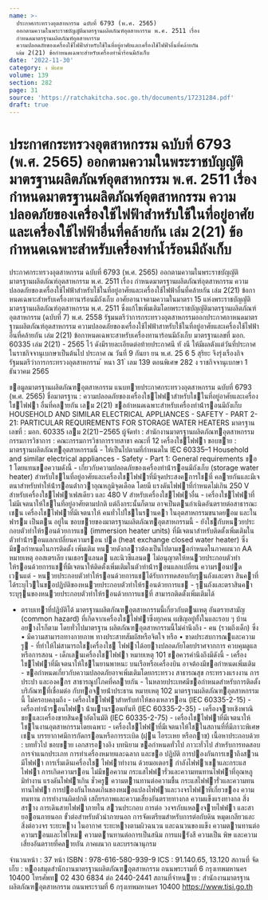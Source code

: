 ```yaml
---
name: >-
  ประกาศกระทรวงอุตสาหกรรม ฉบับที่ 6793 (พ.ศ. 2565)
  ออกตามความในพระราชบัญญัติมาตรฐานผลิตภัณฑ์อุตสาหกรรม พ.ศ. 2511 เรื่อง
  กำหนดมาตรฐานผลิตภัณฑ์อุตสาหกรรม
  ความปลอดภัยของเครื่องใช้ไฟฟ้าสำหรับใช้ในที่อยู่อาศัยและเครื่องใช้ไฟฟ้าอื่นที่คล้ายกัน
  เล่ม 2(21) ข้อกำหนดเฉพาะสำหรับเครื่องทำน้ำร้อนมีถังเก็บ
date: '2022-11-30'
category: ง พิเศษ
volume: 139
section: 282
page: 31
source: 'https://ratchakitcha.soc.go.th/documents/17231284.pdf'
draft: true
---
```


# ประกาศกระทรวงอุตสาหกรรม ฉบับที่ 6793 (พ.ศ. 2565) ออกตามความในพระราชบัญญัติมาตรฐานผลิตภัณฑ์อุตสาหกรรม พ.ศ. 2511 เรื่อง กำหนดมาตรฐานผลิตภัณฑ์อุตสาหกรรม ความปลอดภัยของเครื่องใช้ไฟฟ้าสำหรับใช้ในที่อยู่อาศัยและเครื่องใช้ไฟฟ้าอื่นที่คล้ายกัน เล่ม 2(21) ข้อกำหนดเฉพาะสำหรับเครื่องทำน้ำร้อนมีถังเก็บ

ประกาศกระทรวงอุตสาหกรรม ฉบับที่ 6793 (พ.ศ. 2565) ออกตามความในพระราชบัญญัติมาตรฐานผลิตภัณฑ์อุตสาหกรรม พ.ศ. 2511 เรื่อง กำหนดมาตรฐานผลิตภัณฑ์อุตสาหกรรม ความปลอดภัยของเครื่องใช้ไฟฟ้าสำหรับใช้ในที่อยู่อาศัยและเครื่องใช้ไฟฟ้าอื่นที่คล้ายกัน เล่ม 2(21) ข้อกาหนดเฉพาะสำหรับเครื่องทานาร้อนมีถังเก็บ อาศัยอานาจตามความในมาตรา 15 แห่งพระราชบัญญัติมาตรฐานผลิตภัณฑ์อุตสาหกรรม พ.ศ. 2511 ซึ่งแก้ไขเพิ่มเติมโดยพระราชบัญญัติมาตรฐานผลิตภัณฑ์อุตสาหกรรม (ฉบับที่ 7) พ.ศ. 2558 รัฐมนตรีว่าการกระทรวงอุตสาหกรรมออกประกาศกาหนดมาตรฐานผลิตภัณฑ์อุตสาหกรรม ความปลอดภัยของเครื่องใช้ไฟฟ้าสาหรับใช้ในที่อยู่อาศัยและเครื่องใช้ไฟฟ้าอื่นที่คล้ายกัน เล่ม 2(21) ข้อกาหนดเฉพาะสาหรับเครื่องทานาร้อนมีถังเก็บ มาตรฐานเลขที่ มอก. 60335 เล่ม 2(21) - 2565 ไว้ ดังมีรายละเอียดต่อท้ายประกาศนี ทั งนี ให้มีผลตังแต่วันที่ประกาศในราชกิจจานุเบกษาเป็นต้นไป ประกาศ ณ วันที่ 9 กันยา ยน พ.ศ. 25 6 5 สุริยะ จึงรุ่งเรืองกิจ รัฐมนตรีว่าการกระทรวงอุตสาหกรรม ้ หนา 31 ่ เลม 139 ตอนพิเศษ 282 ง ราชกิจจานุเบกษา 1 ธันวาคม 2565

ขอมูลมาตรฐานผลิตภัณฑอุตสาหกรรม แนบทายประกาศกระทรวงอุตสาหกรรม ฉบับที่ 6793 (พ.ศ. 2565) ชื่อมาตรฐาน : ความปลอดภัยของเครื่องใชไฟฟาสําหรับใชในที่อยู่อาศัยและเครื่องใชไฟฟา อื่นที่คลายกัน เลม 2(21) ขอกําหนดเฉพาะสําหรับเครื่องทําน้ํารอนมีถังเก็บ HOUSEHOLD AND SIMILAR ELECTRICAL APPLIANCES - SAFETY - PART 2-21: PARTICULAR REQUIREMENTS FOR STORAGE WATER HEATERS มาตรฐานเลขที่ : มอก. 60335 เลม 2(21)−2565 ผู้จัดทํา : สํานักงานมาตรฐานผลิตภัณฑอุตสาหกรรม กรรมการวิชาการ : คณะกรรมการวิชาการรายสาขา คณะที่ 12 เครื่องใชไฟฟา ขอบขาย : มาตรฐานผลิตภัณฑอุตสาหกรรมนี้ - ให้เป็นไปตามที่กําหนดใน IEC 60335–1 Household and similar electrical appliances - Safety - Part 1: General requirements ขอ 1 โดยแทนขอความดังนี้ - เกี่ยวกับความปลอดภัยของเครื่องทําน้ํารอนมีถังเก็บ (storage water heater) สําหรับใชในที่อยู่อาศัยและเครื่องใชไฟฟาที่มีจุดประสงคการใชที่ คลายกันและมีเจตนาสําหรับทําให้น้ํารอนต่ํากวาอุณหภูมิจุดเดือด โดยมี แรงดันไฟฟาที่กําหนดไม่เกิน 250 V สําหรับเครื่องใชไฟฟาเฟสเดียว และ 480 V สําหรับเครื่องใชไฟฟาอื่น - เครื่องใชไฟฟาที่ไม่มีเจตนาให้ใชในที่อยู่อาศัยตามปกติ แต่ถึงกระนั้นก็ตาม อาจเป็นตนกําเนิดอันตรายต่อสาธารณะ เชน เครื่องใชไฟฟาที่มีเจตนาให้ คนทั่วไปใชในรานคา ในอุตสาหกรรมขนาดยอม และในฟารม เป็นตน อยู่ใน ขอบขายของมาตรฐานผลิตภัณฑอุตสาหกรรมนี้ - ยังใชกับหนวยประกอบตัวทําให้รอนด้วยการแช (immersion heater units) ที่มีเจตนาสําหรับติดตั้งเพิ่มเติมในตัวทําน้ํารอนแลกเปลี่ยนความรอน ปด (heat exchange closed water heater) ซึ่งมีขอกําหนดในการติดตั้ง เพิ่มเติม หนวยดังกลาวต้องเป็นไปตามขอกําหนดในภาคผนวก AA หมายเหตุ ออสเตรเลีย เนเธอรแลนด และนิวซีแลนด ไม่อนุญาตให้หนวยประกอบตัวทํา ให้รอนด้วยการแชที่มีเจตนาให้ติดตั้งเพิ่มเติมในตัวทําน้ํารอนแลกเปลี่ยน ความรอนปด เวนแต่ - หนวยประกอบตัวทําให้รอนด้วยการแชได้รับการทดสอบกับรุนถังและตรา สินคาที่ได้ระบุไวในขอปฏิบัติของหนวยประกอบตัวทําให้รอนด้วยการแช - รุนถังและตราสินคาระบุรุนของหนวยประกอบตัวทําให้รอนด้วยการแชที่ สามารถติดตั้งเพิ่มเติมได้

- ตราบเทาที่ปฏิบัติได้ มาตรฐานผลิตภัณฑอุตสาหกรรมนี้เกี่ยวกับตนเหตุ อันตรายสามัญ (common hazard) ที่เกิดจากเครื่องใชไฟฟาซึ่งทุกคน เผชิญอยู่ทั้งในและรอบ ๆ บ้าน อยางไรก็ตาม โดยทั่วไปมาตรฐาน ผลิตภัณฑอุตสาหกรรมนี้ไม่คํานึงถึง - คน (รวมถึงเด็ก) ซึ่ง • มีความสามารถทางกายภาพ ทางประสาทสัมผัสหรือจิตใจ หรือ • ขาดประสบการณและความรู - ที่ทําให้ไม่สามารถใชเครื่องใช ไฟฟาได้อยางปลอดภัยโดยปราศจากการ ควบคุมดูแลหรือการสอน - เด็กเลนเครื่องใชไฟฟา หมายเหตุ 101 ขอควรคํานึงถึงมีดังนี้ - เครื่องใชไฟฟาที่มีเจตนาให้ใชในยานพาหนะ บนเรือหรือเครื่องบิน อาจต้องมีขอกําหนดเพิ่มเติม - ขอกําหนดเกี่ยวกับความปลอดภัยอาจเพิ่มเติมโดยกระทรวง สาธารณสุข กระทรวงแรงงาน การประปา และองคกร สาธารณูปโภคที่คลายกัน - ในหลายประเทศมีขอกําหนดสําหรับการติดตั้งบริภัณฑที่เชื่อมต่อ กับทอจายน้ําประธาน หมายเหตุ 102 มาตรฐานผลิตภัณฑอุตสาหกรรมนี้ ไม่ครอบคลุมถึง - เครื่องใชไฟฟาสําหรับทําให้ของเหลวรอน (IEC 60335-2-15) - เครื่องทําน้ํารอนไฟฟา น้ําผานรอนทันที (IEC 60335-2-35) - เครื่องจายเชิงพาณิ ชยและเครื่องขายสินคาอัตโนมัติ (IEC 60335-2-75) - เครื่องใชไฟฟาที่มีเจตนาให้ใชในงานอุตสาหกรรมโดยเฉพาะ - เครื่องใชไฟฟำที่มีเจตนาให้ใชในสถานที่ที่มีภาวะพิเศษ เชน บรรยากาศมีการกัดกรอนหรือการระเบิด (ฝุน ไอระเหย หรือกาซ) เนื้อหาประกอบด้วย : บททั่วไป ขอบขาย เอกสารอางอิง บทนิยาม ขอกําหนดทั่วไป ภาวะทั่วไป สําหรับการทดสอบ การจําแนกประเภท การทําเครื่องหมายและฉลาก และขอ ปฏิบัติ การปองกันการเขาถึงสวนมีไฟฟา การเริ่มเดินเครื่องใช ไฟฟาทํางาน ด้วยมอเตอร กําลังไฟฟาเขาและกระแสไฟฟา การเกิดความรอน ไม่มีขอความ กระแสไฟฟารั่วและความทนทานไฟฟาที่อุณหภูมิทํางาน แรงดันไฟฟาเกิน ชั่วครู ความตานทานต่อความชื้น กระแสไฟฟารั่วและความทนทานไฟฟา การปองกันโหลดเกินของหมอแปลงไฟฟาและวงจรไฟฟาที่เกี่ยวของ ความทนทาน การทํางานผิดปกติ เสถียรภาพและความเสี่ยงอันตรายทางกล ความแข็งแรงทางกล สิ่งสราง การเดินสายไฟฟาภายใน สวนประกอบ การต่อ วงจรกับแหลงจายไฟฟา และสายออนภายนอก ขั้วต่อสําหรับตัวนําภายนอก การจัดเตรียมสําหรับการต่อกับดิน หมุดเกลียวและสิ่งต่อวงจร ระยะหาง ในอากาศ ระยะหางตามผิวฉนวน และฉนวนของแข็ง ความตานทานต่อ ความรอนและไฟไหม ความตำนทานต่อการเป็นสนิม การแผรังสี ความเป็น พิษ และความเสี่ยงอันตรายที่คลายกัน ภาคผนวก และบรรณานุกรม

จํานวนหน้า : 37 หน้า ISBN : 978-616-580-939-9 ICS : 91.140.65, 13.120 สถานที่ จัดเก็บ : หองสมุดสํานักงานมาตรฐานผลิตภัณฑอุตสาหกรรม ถนนพระรามที่ 6 กรุงเทพมหานคร 10400 โทรศัพท 02 430 6834 ต่อ 2440-2441 สถานที่จําหนาย : สํานักงานมาตรฐานผลิตภัณฑอุตสาหกรรม ถนนพระรามที่ 6 กรุงเทพมหานคร 10400 https://www.tisi.go.th

